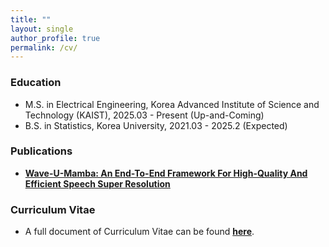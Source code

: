 ```yaml
---
title: ""
layout: single
author_profile: true
permalink: /cv/
---
```


### Education
* M.S. in Electrical Engineering, Korea Advanced Institute of Science and Technology (KAIST), 2025.03 - Present (Up-and-Coming)
* B.S. in Statistics, Korea University, 2021.03 - 2025.2 (Expected)
  


### Publications
- **[Wave-U-Mamba: An End-To-End Framework For High-Quality And Efficient Speech Super Resolution](https://arxiv.org/abs/2409.09337)**
  
### Curriculum Vitae
- A full document of Curriculum Vitae can be found **[here](https://drive.google.com/file/d/1Kz-yXB_2eWoRmzAj8sWVlJxb-2N9uXM2/view?usp=drive_link)**.
